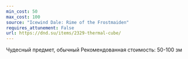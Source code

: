 ```yaml
---
min_cost: 50
max_cost: 100
source: "Icewind Dale: Rime of the Frostmaiden"
requires_attunement: False
url: https://dnd.su/items/2329-thermal-cube/
---
```


Чудесный предмет, обычный
Рекомендованная стоимость: 50-100 зм
